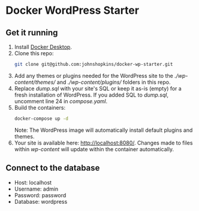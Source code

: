 # Docker WordPress Starter

## Get it running

1. Install [Docker Desktop](https://docs.docker.com/desktop/).
1. Clone this repo:
    ```bash
    git clone git@github.com:johnshopkins/docker-wp-starter.git
    ```
1. Add any themes or plugins needed for the WordPress site to the _./wp-content/themes/_ and _./wp-content/plugins/_ folders in this repo.
1. Replace _dump.sql_ with your site's SQL or keep it as-is (empty) for a fresh installation of WordPress. If you added SQL to _dump.sql_, uncomment line 24 in _compose.yaml_.
1. Build the containers:
    ```bash
    docker-compose up -d
    ```
    Note: The WordPress image will automatically install default plugins and themes.
1. Your site is available here: [http://localhost:8080/](http://localhost:8080/). Changes made to files within _wp-content_ will update within the container automatically.

## Connect to the database

* Host: localhost
* Username: admin
* Password: password
* Database: wordpress

